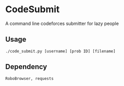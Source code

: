 # CodeSubmit
A command line codeforces submitter for lazy people

## Usage
`./code_submit.py [username] [prob ID] [filename]`

## Dependency
`RoboBrowser, requests`
